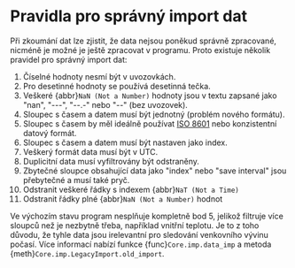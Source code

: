 # Pravidla pro správný import dat

Při zkoumání dat lze zjistit, že data nejsou poněkud správně zpracované, nicméně je možné je ještě zpracovat v programu.
Proto existuje několik pravidel pro správný import dat:

1. Číselné hodnoty nesmí být v uvozovkách.
2. Pro desetinné hodnoty se používá desetinná tečka.
3. Veškeré {abbr}`NaN (Not a Number)` hodnoty jsou v textu zapsané jako "nan", "---", "--.-" nebo "--" (bez uvozovek).
4. Sloupec s časem a datem musí být jednotný (problém nového formátu).
5. Sloupec s časem by měl ideálně používat [ISO 8601](https://en.wikipedia.org/wiki/ISO_8601) nebo konzistentní datový
   formát.
6. Sloupec s časem a datem musí být nastaven jako index.
7. Veškerý formát data musí být v UTC.
8. Duplicitní data musí vyfiltrovány být odstraněny.
9. Zbytečné sloupce obsahující data jako "index" nebo "save interval" jsou přebytečné a musí také pryč.
10. Odstranit veškeré řádky s indexem {abbr}`NaT (Not a Time)`
11. Odstranit řádky plné {abbr}`NaN (Not a Number)` hodnot

Ve výchozím stavu program nesplňuje kompletně bod 5, jelikož filtruje více sloupců než je nezbytně třeba, například
vnitřní teplotu. Je to z toho důvodu, že tyhle data jsou irelevantní pro sledování venkovního vývinu počasí. Více
informací nabízí funkce {func}`Core.imp.data_imp` a metoda {meth}`Core.imp.LegacyImport.old_import`.
